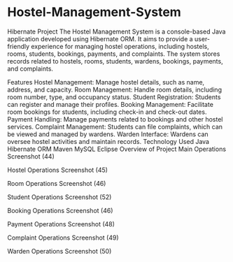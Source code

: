 # Hostel-Management-System
Hibernate Project
The Hostel Management System is a console-based Java application developed using Hibernate ORM. It aims to provide a user-friendly experience for managing hostel operations, including hostels, rooms, students, bookings, payments, and complaints. The system stores records related to hostels, rooms, students, wardens, bookings, payments, and complaints.

Features
Hostel Management: Manage hostel details, such as name, address, and capacity.
Room Management: Handle room details, including room number, type, and occupancy status.
Student Registration: Students can register and manage their profiles.
Booking Management: Facilitate room bookings for students, including check-in and check-out dates.
Payment Handling: Manage payments related to bookings and other hostel services.
Complaint Management: Students can file complaints, which can be viewed and managed by wardens.
Warden Interface: Wardens can oversee hostel activities and maintain records.
Technology Used
Java
Hibernate ORM
Maven
MySQL
Eclipse
Overview of Project
Main Operations
Screenshot (44)

Hostel Operations
Screenshot (45)

Room Operations
Screenshot (46)

Student Operations
Screenshot (52)

Booking Operations
Screenshot (46)

Payment Operations
Screenshot (48)

Complaint Operations
Screenshot (49)

Warden Operations
Screenshot (50)
